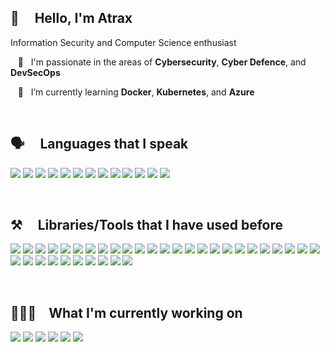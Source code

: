 ## 👋  &nbsp;&nbsp;&nbsp; Hello, I'm Atrax

Information Security and Computer Science enthusiast

&nbsp;&nbsp; 🌱 &nbsp; I'm passionate in the areas of **Cybersecurity**, **Cyber Defence**, and **DevSecOps**

&nbsp;&nbsp; 🌱 &nbsp; I’m currently learning **Docker**, **Kubernetes**, and **Azure**

<br/>

<!-- ## GitHub stats :chart_with_upwards_trend: -->
<!-- https://github.com/anuraghazra/github-readme-stats -->
<!-- [![Top Langs](https://github-readme-stats.vercel.app/api/top-langs/?username=ernestang98&langs_count=3)](https://github.com/anuraghazra/github-readme-stats) -->
<!-- ![Anurag's GitHub stats](https://github-readme-stats.vercel.app/api?username=ernestang98&show_icons=true) -->
<!-- [![Top Langs](https://github-readme-stats.vercel.app/api/top-langs/?username=ernestang98&layout=compact)](https://github.com/anuraghazra/github-readme-stats) -->
<!-- ![Anurag's GitHub stats](https://github-readme-stats.vercel.app/api?username=ernestang98&hide=contribs&show_icons=true) -->

## 🗣️ &nbsp;&nbsp;&nbsp; Languages that I speak

![](https://img.icons8.com/color/64/python--v1.png) 
![](https://img.icons8.com/color/64/c-programming.png)
![](https://img.icons8.com/color/64/c-plus-plus-logo.png) 
![](https://img.icons8.com/color/64/c-sharp-logo.png)
![](https://img.icons8.com/color/64/java-coffee-cup-logo--v1.png) 
![](https://img.icons8.com/fluency/64/r-project.png)
![](https://img.icons8.com/color/64/html-5--v1.png)
![](https://img.icons8.com/color/64/css3.png)
![](https://img.icons8.com/color/64/javascript--v1.png)
![](https://img.icons8.com/color/64/typescript.png)
![](https://cdn4.iconfinder.com/data/icons/logos-3/568/php-logo-64.png)
![](https://img.icons8.com/color/64/kotlin.png)
![](https://img.icons8.com/color/64/dart.png)

<br/>

## ⚒️ &nbsp;&nbsp;&nbsp; Libraries/Tools that I have used before

![](https://img.icons8.com/fluency/64/node-js.png)
![](./images/express1.png)
![](https://cdn.icon-icons.com/icons2/2699/PNG/64/nestjs_logo_icon_168087.png)
![](./images/spring_boot.png)
![](https://cdn4.iconfinder.com/data/icons/logos-brands-5/24/flask-64.png)
![](https://cdn0.iconfinder.com/data/icons/logos-brands-in-colors/128/react_color-64.png)
![](https://img.icons8.com/color/64/redux.png)
![](https://cdn.icon-icons.com/icons2/2148/PNG/64/nextjs_icon_132160.png)
![](https://cdn4.iconfinder.com/data/icons/logos-and-brands/512/21_Angular_logo_logos-64.png)
![](./images/ngrx2.png)
![](./images/universal.png)
![](https://img.icons8.com/color/64/vue-js.png)
![](./images/vuex.png)
![](https://cdn.icon-icons.com/icons2/2699/PNG/64/nuxtjs_logo_icon_170906.png)
![](https://img.icons8.com/color/64/android-studio--v3.png)
![](https://img.icons8.com/color/64/flutter.png)
![](https://cdn.icon-icons.com/icons2/2415/PNG/64/ionic_original_logo_icon_146462.png)
![](https://img.icons8.com/color/64/tensorflow.png)
![](https://cdn.icon-icons.com/icons2/2699/PNG/64/pytorch_logo_icon_170820.png)
![](https://cdn.icon-icons.com/icons2/2699/PNG/64/opencv_logo_icon_170887.png)
![](https://cdn1.iconfinder.com/data/icons/logotypes/32/github-64.png)
![](./images/shiny.png)
![](https://cdn.icon-icons.com/icons2/2415/PNG/64/docker_plain_logo_icon_146554.png)
![](https://cdn.icon-icons.com/icons2/2699/PNG/64/kubernetes_logo_icon_168359.png)
![](https://cdn.icon-icons.com/icons2/1159/PNG/64/linux_81610.png)
![](https://cdn.icon-icons.com/icons2/70/PNG/64/ubuntu_14143.png)
![](https://img.icons8.com/color/64/kali-linux.png)
![](https://img.icons8.com/plasticine/64/bash.png)
![](https://img.icons8.com/color/64/powershell.png)
![](https://img.icons8.com/fluency/64/unity.png)
![](https://cdn.icon-icons.com/icons2/2699/PNG/64/sqlite_logo_icon_169724.png)
![](https://img.icons8.com/color/64/mysql-logo.png)
![](https://img.icons8.com/color/64/mongodb.png)
![](https://cdn.icon-icons.com/icons2/2415/PNG/64/redis_original_logo_icon_146368.png)
![](https://img.icons8.com/color/64/firebase.png)

<br/>

## 🧑🏻‍💻&nbsp;&nbsp;&nbsp; What I'm currently working on

![](./images/kubeadm.png)
![](https://img.icons8.com/fluency/64/prometheus-app.png)
![](./images/k6s.png)
![](./images/thanos.png)
![](./images/ghidra.png)
![](./images/immunity_debugger.png)

<br/>

<!-- ## Certifications
![](https://img.icons8.com/fluency/64/android-studio--v2.png)
![](https://images.credly.com/size/100x100/images/ec81134d-e80b-4eb5-ae07-0eb8e1a60fcd/image.png) 
![](https://images.credly.com/size/100x100/images/00634f82-b07f-4bbd-a6bb-53de397fc3a6/image.png)
![](https://images.credly.com/size/100x100/images/ae9a98b9-240b-47b1-9105-acd4f019ed1a/CEH_Badge.png)
![](https://images.credly.com/size/100x100/images/3f2e7f4b-a2f7-4f21-a626-a2565db92d91/Credly_CHFI_Badge_Upload.png) 
<br/>
-->

